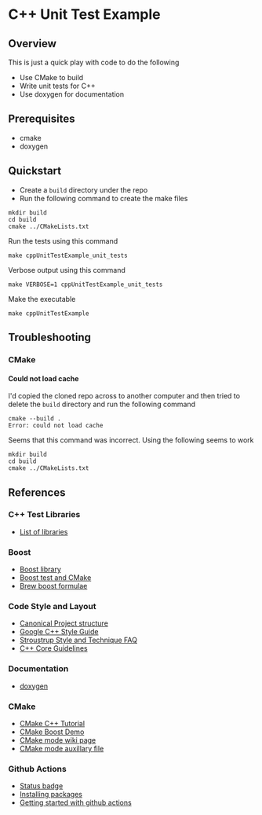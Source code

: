 # C++ Unit Test Example

## Overview

This is just a quick play with code to do the following

* Use CMake to build
* Write unit tests for C++
* Use doxygen for documentation

## Prerequisites

* cmake
* doxygen


## Quickstart

* Create a `build` directory under the repo 
* Run the following command to create the make files

```
mkdir build
cd build
cmake ../CMakeLists.txt
```

Run the tests using this command

```
make cppUnitTestExample_unit_tests
```

Verbose output using this command

```
make VERBOSE=1 cppUnitTestExample_unit_tests
```

Make the executable

```
make cppUnitTestExample
```


## Troubleshooting

### CMake

#### Could not load cache

I'd copied the cloned repo across to another computer and then tried to delete the `build` directory and
run the following command

```
cmake --build .
Error: could not load cache
```

Seems that this command was incorrect.  Using the following seems to work

```
mkdir build
cd build
cmake ../CMakeLists.txt
```





## References

### C++ Test Libraries

* [List of libraries](https://en.wikipedia.org/wiki/List_of_unit_testing_frameworks#C++)


### Boost

* [Boost library](https://en.wikipedia.org/wiki/Boost_(C%2B%2B_libraries))
* [Boost test and CMake](https://www.boost.org/doc/libs/1_68_0/libs/test/doc/html/boost_test/section_faq.html)
* [Brew boost formulae](https://formulae.brew.sh/formula/boost)


### Code Style and Layout

* [Canonical Project structure](https://www.open-std.org/jtc1/sc22/wg21/docs/papers/2018/p1204r0.html)
* [Google C++ Style Guide](https://google.github.io/styleguide/cppguide.html)
* [Stroustrup Style and Technique FAQ](https://www.stroustrup.com/bs_faq2.html)
* [C++ Core Guidelines](https://github.com/isocpp/CppCoreGuidelines/blob/master/CppCoreGuidelines.md)


### Documentation

* [doxygen](https://doxygen.nl/index.html)


### CMake

* [CMake C++ Tutorial](https://cmake.org/cmake/help/latest/guide/tutorial/A%20Basic%20Starting%20Point.html)
* [CMake Boost Demo](https://www.open-std.org/jtc1/sc22/wg21/docs/papers/2018/p1204r0.html)
* [CMake mode wiki page](https://www.emacswiki.org/emacs/CMakeMode)
* [CMake mode auxillary file](https://github.com/Kitware/CMake/blob/master/Auxiliary/cmake-mode.el)


### Github Actions

* [Status badge](https://docs.github.com/en/actions/monitoring-and-troubleshooting-workflows/adding-a-workflow-status-badge)
* [Installing packages](https://stackoverflow.com/questions/72994320/building-cmake-project-with-boost-libraries-on-github-actions-gives-error-could)
* [Getting started with github actions](https://docs.github.com/en/actions/learn-github-actions/understanding-github-actions)


